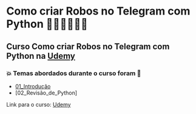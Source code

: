 # Como criar Robos no Telegram com Python 👩🏻‍💻🤯🐍🤖
## Curso Como criar Robos no Telegram com Python na [Udemy](https://www.udemy.com/course/como-criar-robos-no-telegram-com-python/)
### 💥 Temas abordados durante o curso foram 🚀
- [01_Introdução]()
- [02_Revisão_de_Python]

Link para o curso: [Udemy](https://www.udemy.com/course/como-criar-robos-no-telegram-com-python/)
